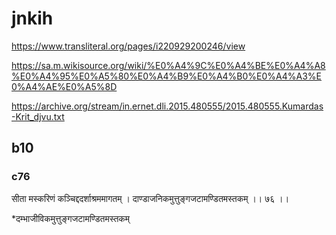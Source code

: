 
# jnkih
https://www.transliteral.org/pages/i220929200246/view

https://sa.m.wikisource.org/wiki/%E0%A4%9C%E0%A4%BE%E0%A4%A8%E0%A4%95%E0%A5%80%E0%A4%B9%E0%A4%B0%E0%A4%A3%E0%A4%AE%E0%A5%8D

https://archive.org/stream/in.ernet.dli.2015.480555/2015.480555.Kumardas-Krit_djvu.txt
## b10
### c76
सीता मस्करिणं कञ्चिद्ददर्शाश्रममागतम् ।
दाण्डाजनिकमुत्तुङ्गजटामण्डितमस्तकम् ।। ७६ ।।

\*दम्भाजीविकमुत्तुङ्गजटामण्डितमस्तकम्

